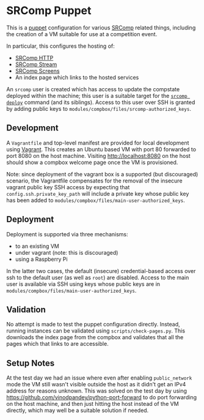 # SRComp Puppet

This is a [puppet][puppet] configuration for various [SRComp][srcomp] related
things, including the creation of a VM suitable for use at a competition event.

[puppet]: https://github.com/puppetlabs/puppet
[srcomp]: https://github.com/PeterJCLaw/srcomp

In particular, this configures the hosting of:
 * [SRComp HTTP](https://github.com/PeterJCLaw/srcomp-http)
 * [SRComp Stream](https://github.com/PeterJCLaw/srcomp-stream)
 * [SRComp Screens](https://github.com/PeterJCLaw/srcomp-screens)
 * An index page which links to the hosted services

An `srcomp` user is created which has access to update the compstate deployed
within the machine; this user is a suitable target for the
[`srcomp deploy`][srcomp-deploy] command (and its siblings). Access to this user
over SSH is granted by adding public keys to
`modules/compbox/files/srcomp-authorized_keys`.

[srcomp-deploy]: https://github.com/PeterJCLaw/srcomp/wiki/Common-Operations#deploying-changes

## Development

A `Vagrantfile` and top-level manifest are provided for local development using
[Vagrant][vagrant]. This creates an Ubuntu based VM with port 80 forwarded to
port 8080 on the host machine. Visiting <http://localhost:8080> on the host
should show a compbox welcome page once the VM is provisioned.

Note: since deployment of the vagrant box is a supported (but discouraged)
scenario, the Vagrantfile compensates for the removal of the insecure vagrant
public key SSH access by expecting that `config.ssh.private_key_path` will
include a private key whose public key has been added to
`modules/compbox/files/main-user-authorized_keys`.

[vagrant]: http://vagrantup.com/

## Deployment

Deployment is supported via three mechanisms:

 * to an existing VM
 * under vagrant (note: this is discouraged)
 * using a Raspberry Pi

In the latter two cases, the default (insecure) credential-based access over ssh
to the default user (as well as `root`) are disabled. Access to the main user is
available via SSH using keys whose public keys are in
`modules/compbox/files/main-user-authorized_keys`.

## Validation

No attempt is made to test the puppet configuration directly. Instead, running
instances can be validated using `scripts/check-pages.py`. This downloads the
index page from the compbox and validates that all the pages which that links to
are accessible.

## Setup Notes

At the test day we had an issue where even after enabling `public_network`
mode the VM still wasn't visible outside the host as it didn't get an IPv4
address for reasons unknown. This was solved on the test day by using
<https://github.com/vinodpandey/python-port-forward> to do port forwarding
on the host machine, and then just hitting the host instead of the VM
directly, which may well be a suitable solution if needed.
